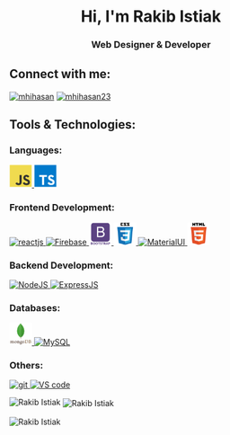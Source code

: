 <h1 align="center">Hi, I'm Rakib Istiak</h1>
<h3 align="center">Web Designer & Developer</h3>

<h2 align="left">Connect with me:</h2>
<p align="left">


<a href="https://www.linkedin.com/in/md-rakib-istiak-82243b1ba/" target="blank"><img align="center" src="https://raw.githubusercontent.com/rahuldkjain/github-profile-readme-generator/master/src/images/icons/Social/linked-in-alt.svg" alt="mhihasan" height="30" width="40" /></a>
<a href="https://www.facebook.com/aronno.avro" target="blank"><img align="center" src="https://raw.githubusercontent.com/rahuldkjain/github-profile-readme-generator/master/src/images/icons/Social/facebook.svg" alt="mhihasan23" height="30" width="40" /></a>
</p>

<h2 align="left">Tools & Technologies:</h2>
<h3 align="left">Languages:</h3>
<p align="left">
    <a href="https://developer.mozilla.org/en-US/docs/Web/JavaScript" target="_blank"><img src="https://raw.githubusercontent.com/devicons/devicon/master/icons/javascript/javascript-original.svg" alt="javascript" width="40" height="40"/> </a>
    <a href="https://www.typescriptlang.org/" target="_blank"> <img src="https://raw.githubusercontent.com/devicons/devicon/master/icons/typescript/typescript-original.svg"
alt="typescript" width="40" height="40"/> </a>
</p>

<h3 align="left">Frontend Development:</h3>
<p align="left">
    <a href="https://reactjs.org/" target="_blank"> <img
            src="https://cdn-icons-png.flaticon.com/512/1126/1126012.png"
            alt="reactjs" width="40" height="40"/> </a>
    <a href="https://firebase.google.com/" target="_blank"> <img
            src="https://icons-for-free.com/iconfiles/png/512/svg+developer+firebase+google+programming+icon-1320183319887802192.png"
            alt="Firebase" width="40" height="40"/> </a>
    <a href="https://getbootstrap.com" target="_blank"> <img
            src="https://raw.githubusercontent.com/devicons/devicon/master/icons/bootstrap/bootstrap-plain-wordmark.svg"
            alt="bootstrap" width="40" height="40"/> </a>
    <a href="https://www.w3schools.com/css/" target="_blank"> <img
            src="https://raw.githubusercontent.com/devicons/devicon/master/icons/css3/css3-original-wordmark.svg" alt="css3"
            width="40" height="40"/> </a>
    <a href="https://mui.com/" target="_blank"> <img
            src="https://res.cloudinary.com/practicaldev/image/fetch/s--nE92wrGu--/c_imagga_scale,f_auto,fl_progressive,h_720,q_auto,w_1280/https://thepracticaldev.s3.amazonaws.com/i/vb6ai56xqgpc0bcfn92y.png" alt="MaterialUI" width="40"
            height="40"/> </a>
    <a href="https://www.w3.org/html/" target="_blank"> <img
            src="https://raw.githubusercontent.com/devicons/devicon/master/icons/html5/html5-original-wordmark.svg"
            alt="html5" width="40" height="40"/> </a>
</p>

<h3 align="left">Backend Development:</h3>
<p align="left">
    <a href="https://nodejs.org/en/" target="_blank"> <img
            src="https://ih1.redbubble.net/image.1637717834.1604/pp,840x830-pad,1000x1000,f8f8f8.u1.jpg" alt="NodeJS"
            width="40" height="40"/> </a>
    <a href="https://expressjs.com/" target="_blank"> <img
            src="https://www.vectorlogo.zone/logos/expressjs/expressjs-icon.svg" alt="ExpressJS" width="40" height="40"/></a>
</p>


<h3 align="left">Databases:</h3>
<p align="left">
    <a href="https://www.mongodb.com/" target="_blank"> <img
            src="https://raw.githubusercontent.com/devicons/devicon/master/icons/mongodb/mongodb-original-wordmark.svg"
            alt="mongodb" width="40" height="40"/> </a>
     <a href="https://www.mysql.com/" target="_blank"> <img
            src="https://cdn-icons.flaticon.com/png/512/4248/premium/4248443.png?token=exp=1637520454~hmac=c1a7a6a19c77d0fd18e4369199c5081f" alt="MySQL" width="40" height="40"/></a>
</p>

<h3 align="left">Others:</h3>
<p align="left">
    <a href="https://git-scm.com/" target="_blank"> <img
            src="https://www.vectorlogo.zone/logos/git-scm/git-scm-icon.svg" alt="git" width="40" height="40"/> </a>
    <a href="https://code.visualstudio.com/" target="_blank"> <img
            src="https://upload.wikimedia.org/wikipedia/commons/thumb/2/2d/Visual_Studio_Code_1.18_icon.svg/2056px-Visual_Studio_Code_1.18_icon.svg.png" alt="VS code"
            width="40" height="40"/> </a>
</p>

<p><img align="left" src="https://github-readme-stats.vercel.app/api/top-langs?username=rakibemon&show_icons=true&locale=en&layout=compact" alt="Rakib Istiak" /></p>

<p>&nbsp;<img align="center" src="https://github-readme-stats.vercel.app/api?username=rakibemon&show_icons=true&locale=en" alt="Rakib Istiak" /></p>

<p><img align="center" src="https://github-readme-streak-stats.herokuapp.com/?user=rakibemon&" alt="Rakib Istiak" /></p>

